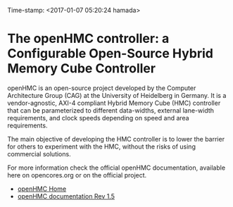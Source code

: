 Time-stamp: <2017-01-07 05:20:24 hamada>

# The openHMC controller: a Configurable Open-Source Hybrid Memory Cube Controller

openHMC is an open-source project developed by the Computer Architecture Group (CAG) at the University of Heidelberg in Germany. It is a vendor-agnostic, AXI-4 compliant Hybrid Memory Cube (HMC) controller that can be parameterized to different data-widths, external lane-width requirements, and clock speeds depending on speed and area requirements.

The main objective of developing the HMC controller is to lower the barrier for others to experiment with the HMC, without the risks of using commercial solutions.

For more information check the official openHMC documentation, available here on opencores.org or on the official project.


- [openHMC Home](http://ra.ziti.uni-heidelberg.de/cag/research/recent-research-projects/openhmc)
- [openHMC documentation Rev 1.5](http://ra.ziti.uni-heidelberg.de/cag/component/jdownloads/send/2-dl/14-openhmc-documentation-1-5) 
